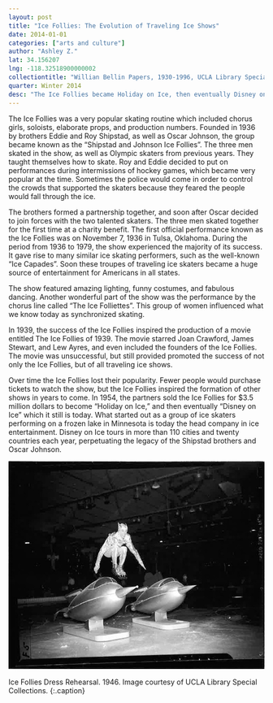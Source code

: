 ```yaml
---
layout: post
title: "Ice Follies: The Evolution of Traveling Ice Shows"
date: 2014-01-01
categories: ["arts and culture"]
author: "Ashley Z."
lat: 34.156207
lng: -118.32518900000002
collectiontitle: "Willian Bellin Papers, 1930-1996, UCLA Library Special Collections"
quarter: Winter 2014
desc: "The Ice Follies became Holiday on Ice, then eventually Disney on Ice, which it still is today."
---
```

The Ice Follies was a very popular skating routine which included chorus girls, soloists, elaborate props, and production numbers. Founded in 1936 by brothers Eddie and Roy Shipstad, as well as Oscar Johnson, the group became known as the “Shipstad and Johnson Ice Follies”.  The three men skated in the show, as well as Olympic skaters from previous years. They taught themselves how to skate. Roy and Eddie decided to put on performances during intermissions of hockey games, which became very popular at the time. Sometimes the police would come in order to control the crowds that supported the skaters because they feared the people would fall through the ice.

The brothers formed a partnership together, and soon after Oscar decided to join forces with the two talented skaters. The three men skated together for the first time at a charity benefit. The first official performance known as the Ice Follies was on November 7, 1936 in Tulsa, Oklahoma. During the period from 1936 to 1979, the show experienced the majority of its success. It gave rise to many similar ice skating performers, such as the well-known “Ice Capades”. Soon these troupes of traveling ice skaters became a huge source of entertainment for Americans in all states.

The show featured amazing lighting, funny costumes, and fabulous dancing. Another wonderful part of the show was the performance by the chorus line called “The Ice Folliettes”. This group of women influenced what we know today as synchronized skating.

In 1939, the success of the Ice Follies inspired the production of a movie entitled The Ice Follies of 1939. The movie starred Joan Crawford, James Stewart, and Lew Ayres, and even included the founders of the Ice Follies. The movie was unsuccessful, but still provided promoted the success of not only the Ice Follies, but of all traveling ice shows.

Over time the Ice Follies lost their popularity. Fewer people would purchase tickets to watch the show, but the Ice Follies inspired the formation of other shows in years to come. In 1954, the partners sold the Ice Follies for $3.5 million dollars to become “Holiday on Ice,” and then eventually “Disney on Ice” which it still is today. What started out as a group of ice skaters performing on a frozen lake in Minnesota is today the head company in ice entertainment. Disney on Ice tours in more than 110 cities and twenty countries each year, perpetuating the legacy of the Shipstad brothers and Oscar Johnson.


![Black and white photograph of an ice skater jumping over two 50&#39;s style rockets.](images/icefollies.jpg)

Ice Follies Dress Rehearsal. 1946. Image courtesy of UCLA Library Special Collections.
   {:.caption}

